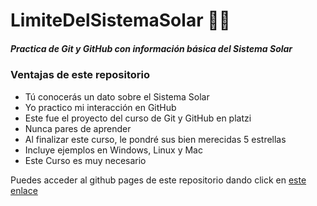 # LimiteDelSistemaSolar  👨‍💻
##### Practica de Git y GitHub con información básica del Sistema Solar

### Ventajas de este repositorio

* Tú conocerás un dato sobre el Sistema Solar
* Yo practico mi interacción en GitHub
* Este fue el proyecto del curso de Git y GitHub en platzi
* Nunca pares de aprender
* Al finalizar este curso, le pondré sus bien merecidas 5 estrellas
* Incluye ejemplos en Windows, Linux y Mac
* Este Curso es muy necesario


Puedes acceder al github pages de este repositorio dando click  en [este enlace](https://gaybre.github.io/LimiteDelSistemaSolar/blogpost.html "page")

